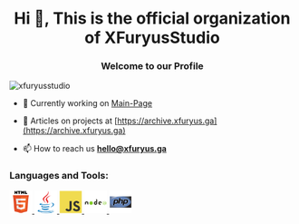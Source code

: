 <h1 align="center">Hi 👋, This is the official organization of XFuryusStudio</h1>
<h3 align="center">Welcome to our Profile</h3>

<p align="left"> <img src="https://komarev.com/ghpvc/?username=xfuryusstudio&label=Profile%20views&color=0e75b6&style=flat" alt="xfuryusstudio" /> </p>

- 🔭 Currently working on [Main-Page](https://github.com/xfuryusstudio/Main-Page)

- 📝 Articles on projects at [https://archive.xfuryus.ga](https://archive.xfuryus.ga)

- 📫 How to reach us **hello@xfuryus.ga**

<h3 align="left">Languages and Tools:</h3>
<p align="left"> <a href="https://www.w3.org/html/" target="_blank" rel="noreferrer"> <img src="https://raw.githubusercontent.com/devicons/devicon/master/icons/html5/html5-original-wordmark.svg" alt="html5" width="40" height="40"/> </a> <a href="https://www.java.com" target="_blank" rel="noreferrer"> <img src="https://raw.githubusercontent.com/devicons/devicon/master/icons/java/java-original.svg" alt="java" width="40" height="40"/> </a> <a href="https://developer.mozilla.org/en-US/docs/Web/JavaScript" target="_blank" rel="noreferrer"> <img src="https://raw.githubusercontent.com/devicons/devicon/master/icons/javascript/javascript-original.svg" alt="javascript" width="40" height="40"/> </a> <a href="https://nodejs.org" target="_blank" rel="noreferrer"> <img src="https://raw.githubusercontent.com/devicons/devicon/master/icons/nodejs/nodejs-original-wordmark.svg" alt="nodejs" width="40" height="40"/> </a> <a href="https://www.php.net" target="_blank" rel="noreferrer"> <img src="https://raw.githubusercontent.com/devicons/devicon/master/icons/php/php-original.svg" alt="php" width="40" height="40"/> </a> </p>
